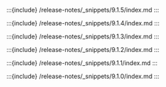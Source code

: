 :::{include} /release-notes/_snippets/9.1.5/index.md
:::

:::{include} /release-notes/_snippets/9.1.4/index.md
:::

:::{include} /release-notes/_snippets/9.1.3/index.md
:::

:::{include} /release-notes/_snippets/9.1.2/index.md
:::

:::{include} /release-notes/_snippets/9.1.1/index.md
:::

:::{include} /release-notes/_snippets/9.1.0/index.md
:::
